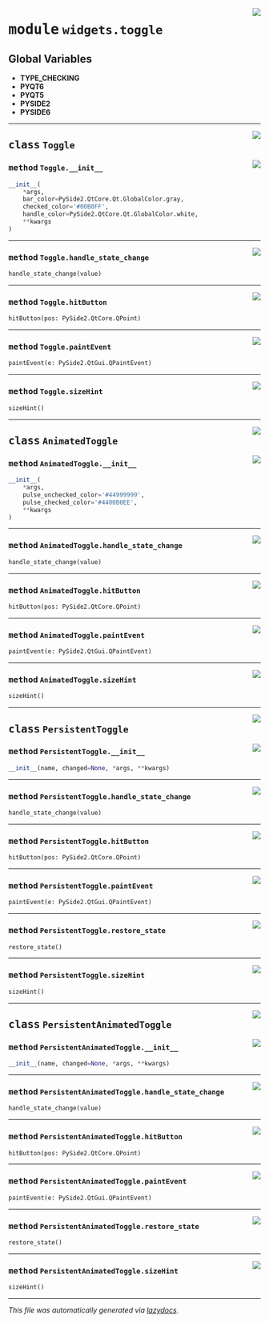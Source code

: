 <!-- markdownlint-disable -->

<a href="..\..\qtstrap\widgets\toggle.py#L0"><img align="right" style="float:right;" src="https://img.shields.io/badge/-source-cccccc?style=flat-square"></a>

# <kbd>module</kbd> `widgets.toggle`




**Global Variables**
---------------
- **TYPE_CHECKING**
- **PYQT6**
- **PYQT5**
- **PYSIDE2**
- **PYSIDE6**


---

<a href="..\..\qtstrap\widgets\toggle.py#L7"><img align="right" style="float:right;" src="https://img.shields.io/badge/-source-cccccc?style=flat-square"></a>

## <kbd>class</kbd> `Toggle`




<a href="..\..\qtstrap\widgets\toggle.py#L11"><img align="right" style="float:right;" src="https://img.shields.io/badge/-source-cccccc?style=flat-square"></a>

### <kbd>method</kbd> `Toggle.__init__`

```python
__init__(
    *args,
    bar_color=PySide2.QtCore.Qt.GlobalColor.gray,
    checked_color='#00B0FF',
    handle_color=PySide2.QtCore.Qt.GlobalColor.white,
    **kwargs
)
```








---

<a href="..\..\qtstrap\widgets\toggle.py#L78"><img align="right" style="float:right;" src="https://img.shields.io/badge/-source-cccccc?style=flat-square"></a>

### <kbd>method</kbd> `Toggle.handle_state_change`

```python
handle_state_change(value)
```





---

<a href="..\..\qtstrap\widgets\toggle.py#L37"><img align="right" style="float:right;" src="https://img.shields.io/badge/-source-cccccc?style=flat-square"></a>

### <kbd>method</kbd> `Toggle.hitButton`

```python
hitButton(pos: PySide2.QtCore.QPoint)
```





---

<a href="..\..\qtstrap\widgets\toggle.py#L40"><img align="right" style="float:right;" src="https://img.shields.io/badge/-source-cccccc?style=flat-square"></a>

### <kbd>method</kbd> `Toggle.paintEvent`

```python
paintEvent(e: PySide2.QtGui.QPaintEvent)
```





---

<a href="..\..\qtstrap\widgets\toggle.py#L34"><img align="right" style="float:right;" src="https://img.shields.io/badge/-source-cccccc?style=flat-square"></a>

### <kbd>method</kbd> `Toggle.sizeHint`

```python
sizeHint()
```






---

<a href="..\..\qtstrap\widgets\toggle.py#L109"><img align="right" style="float:right;" src="https://img.shields.io/badge/-source-cccccc?style=flat-square"></a>

## <kbd>class</kbd> `AnimatedToggle`




<a href="..\..\qtstrap\widgets\toggle.py#L113"><img align="right" style="float:right;" src="https://img.shields.io/badge/-source-cccccc?style=flat-square"></a>

### <kbd>method</kbd> `AnimatedToggle.__init__`

```python
__init__(
    *args,
    pulse_unchecked_color='#44999999',
    pulse_checked_color='#4400B0EE',
    **kwargs
)
```








---

<a href="..\..\qtstrap\widgets\toggle.py#L143"><img align="right" style="float:right;" src="https://img.shields.io/badge/-source-cccccc?style=flat-square"></a>

### <kbd>method</kbd> `AnimatedToggle.handle_state_change`

```python
handle_state_change(value)
```





---

<a href="..\..\qtstrap\widgets\toggle.py#L37"><img align="right" style="float:right;" src="https://img.shields.io/badge/-source-cccccc?style=flat-square"></a>

### <kbd>method</kbd> `AnimatedToggle.hitButton`

```python
hitButton(pos: PySide2.QtCore.QPoint)
```





---

<a href="..\..\qtstrap\widgets\toggle.py#L152"><img align="right" style="float:right;" src="https://img.shields.io/badge/-source-cccccc?style=flat-square"></a>

### <kbd>method</kbd> `AnimatedToggle.paintEvent`

```python
paintEvent(e: PySide2.QtGui.QPaintEvent)
```





---

<a href="..\..\qtstrap\widgets\toggle.py#L34"><img align="right" style="float:right;" src="https://img.shields.io/badge/-source-cccccc?style=flat-square"></a>

### <kbd>method</kbd> `AnimatedToggle.sizeHint`

```python
sizeHint()
```






---

<a href="..\..\qtstrap\widgets\toggle.py#L204"><img align="right" style="float:right;" src="https://img.shields.io/badge/-source-cccccc?style=flat-square"></a>

## <kbd>class</kbd> `PersistentToggle`




<a href="..\..\qtstrap\widgets\toggle.py#L205"><img align="right" style="float:right;" src="https://img.shields.io/badge/-source-cccccc?style=flat-square"></a>

### <kbd>method</kbd> `PersistentToggle.__init__`

```python
__init__(name, changed=None, *args, **kwargs)
```








---

<a href="..\..\qtstrap\widgets\toggle.py#L78"><img align="right" style="float:right;" src="https://img.shields.io/badge/-source-cccccc?style=flat-square"></a>

### <kbd>method</kbd> `PersistentToggle.handle_state_change`

```python
handle_state_change(value)
```





---

<a href="..\..\qtstrap\widgets\toggle.py#L37"><img align="right" style="float:right;" src="https://img.shields.io/badge/-source-cccccc?style=flat-square"></a>

### <kbd>method</kbd> `PersistentToggle.hitButton`

```python
hitButton(pos: PySide2.QtCore.QPoint)
```





---

<a href="..\..\qtstrap\widgets\toggle.py#L40"><img align="right" style="float:right;" src="https://img.shields.io/badge/-source-cccccc?style=flat-square"></a>

### <kbd>method</kbd> `PersistentToggle.paintEvent`

```python
paintEvent(e: PySide2.QtGui.QPaintEvent)
```





---

<a href="..\..\qtstrap\widgets\toggle.py#L215"><img align="right" style="float:right;" src="https://img.shields.io/badge/-source-cccccc?style=flat-square"></a>

### <kbd>method</kbd> `PersistentToggle.restore_state`

```python
restore_state()
```





---

<a href="..\..\qtstrap\widgets\toggle.py#L34"><img align="right" style="float:right;" src="https://img.shields.io/badge/-source-cccccc?style=flat-square"></a>

### <kbd>method</kbd> `PersistentToggle.sizeHint`

```python
sizeHint()
```






---

<a href="..\..\qtstrap\widgets\toggle.py#L223"><img align="right" style="float:right;" src="https://img.shields.io/badge/-source-cccccc?style=flat-square"></a>

## <kbd>class</kbd> `PersistentAnimatedToggle`




<a href="..\..\qtstrap\widgets\toggle.py#L224"><img align="right" style="float:right;" src="https://img.shields.io/badge/-source-cccccc?style=flat-square"></a>

### <kbd>method</kbd> `PersistentAnimatedToggle.__init__`

```python
__init__(name, changed=None, *args, **kwargs)
```








---

<a href="..\..\qtstrap\widgets\toggle.py#L143"><img align="right" style="float:right;" src="https://img.shields.io/badge/-source-cccccc?style=flat-square"></a>

### <kbd>method</kbd> `PersistentAnimatedToggle.handle_state_change`

```python
handle_state_change(value)
```





---

<a href="..\..\qtstrap\widgets\toggle.py#L37"><img align="right" style="float:right;" src="https://img.shields.io/badge/-source-cccccc?style=flat-square"></a>

### <kbd>method</kbd> `PersistentAnimatedToggle.hitButton`

```python
hitButton(pos: PySide2.QtCore.QPoint)
```





---

<a href="..\..\qtstrap\widgets\toggle.py#L152"><img align="right" style="float:right;" src="https://img.shields.io/badge/-source-cccccc?style=flat-square"></a>

### <kbd>method</kbd> `PersistentAnimatedToggle.paintEvent`

```python
paintEvent(e: PySide2.QtGui.QPaintEvent)
```





---

<a href="..\..\qtstrap\widgets\toggle.py#L234"><img align="right" style="float:right;" src="https://img.shields.io/badge/-source-cccccc?style=flat-square"></a>

### <kbd>method</kbd> `PersistentAnimatedToggle.restore_state`

```python
restore_state()
```





---

<a href="..\..\qtstrap\widgets\toggle.py#L34"><img align="right" style="float:right;" src="https://img.shields.io/badge/-source-cccccc?style=flat-square"></a>

### <kbd>method</kbd> `PersistentAnimatedToggle.sizeHint`

```python
sizeHint()
```








---

_This file was automatically generated via [lazydocs](https://github.com/ml-tooling/lazydocs)._
